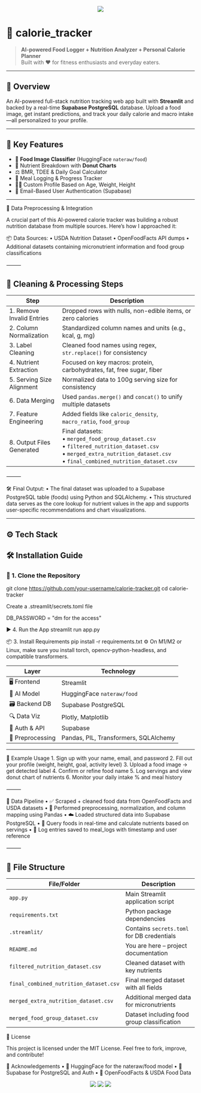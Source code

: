 <p align="center">
  <img src="https://readme-typing-svg.herokuapp.com?font=Fira+Code&size=22&pause=1000&center=true&vCenter=true&width=435&lines=🥗+Smart+Calorie+Tracker+App;Built+with+Streamlit+%2B+Supabase+%2B+ML+Models" />
</p>

# 🧮 calorie_tracker

> **AI-powered Food Logger + Nutrition Analyzer + Personal Calorie Planner**  
> Built with ❤️ for fitness enthusiasts and everyday eaters.

---

## 🚀 Overview

An AI-powered full-stack nutrition tracking web app built with **Streamlit** and backed by a real-time **Supabase PostgreSQL** database. Upload a food image, get instant predictions, and track your daily calorie and macro intake—all personalized to your profile.

---

## 🧠 Key Features

- 🍱 **Food Image Classifier** (HuggingFace `nateraw/food`)
- 🔬 Nutrient Breakdown with **Donut Charts**
- ⚖️ BMR, TDEE & Daily Goal Calculator
- 🧾 Meal Logging & Progress Tracker
- 🧍‍♂️ Custom Profile Based on Age, Weight, Height
- 🔐 Email-Based User Authentication (Supabase)

---
🧹 Data Preprocessing & Integration

A crucial part of this AI-powered calorie tracker was building a robust nutrition database from multiple sources. Here’s how I approached it:

📦 Data Sources:
	•	USDA Nutrition Dataset
	•	OpenFoodFacts API dumps
	•	Additional datasets containing micronutrient information and food group classifications

⸻
## 🧪 Cleaning & Processing Steps

| Step | Description |
|------|-------------|
| 1. Remove Invalid Entries | Dropped rows with nulls, non-edible items, or zero calories |
| 2. Column Normalization | Standardized column names and units (e.g., kcal, g, mg) |
| 3. Label Cleaning | Cleaned food names using regex, `str.replace()` for consistency |
| 4. Nutrient Extraction | Focused on key macros: protein, carbohydrates, fat, free sugar, fiber |
| 5. Serving Size Alignment | Normalized data to 100g serving size for consistency |
| 6. Data Merging | Used `pandas.merge()` and `concat()` to unify multiple datasets |
| 7. Feature Engineering | Added fields like `caloric_density`, `macro_ratio`, `food_group` |
| 8. Output Files Generated | Final datasets: <br>• `merged_food_group_dataset.csv`<br>• `filtered_nutrition_dataset.csv`<br>• `merged_extra_nutrition_dataset.csv`<br>• `final_combined_nutrition_dataset.csv` |

⸻

🛠️ Final Output:
	•	The final dataset was uploaded to a Supabase PostgreSQL table (foods) using Python and SQLAlchemy.
	•	This structured data serves as the core lookup for nutrient values in the app and supports user-specific recommendations and chart visualizations.


---
## ⚙️ Tech Stack
## 🛠️ Installation Guide

### 📁 1. Clone the Repository


git clone https://github.com/your-username/calorie-tracker.git
cd calorie-tracker

Create a .streamlit/secrets.toml file 

DB_PASSWORD = "dm for the access"

▶️ 4. Run the App
streamlit run app.py

📦 3. Install Requirements
pip install -r requirements.txt
⚙️ On M1/M2 or Linux, make sure you install torch, opencv-python-headless, and compatible transformers.


| Layer          | Technology                                |
|----------------|--------------------------------------------|
| 🖥 Frontend     | Streamlit                                  |
| 🧠 AI Model     | HuggingFace `nateraw/food`                 |
| 🗃 Backend DB   | Supabase PostgreSQL                        |
| 🔍 Data Viz     | Plotly, Matplotlib                         |
| 🔐 Auth & API   | Supabase                                   |
| 🧹 Preprocessing| Pandas, PIL, Transformers, SQLAlchemy     |


------
🧪 Example Usage
	1.	Sign up with your name, email, and password
	2.	Fill out your profile (weight, height, goal, activity level)
	3.	Upload a food image → get detected label
	4.	Confirm or refine food name
	5.	Log servings and view donut chart of nutrients
	6.	Monitor your daily intake % and meal history

⸻

🔧 Data Pipeline
	•	✅ Scraped + cleaned food data from OpenFoodFacts and USDA datasets
	•	🧼 Performed preprocessing, normalization, and column mapping using Pandas
	•	☁️ Loaded structured data into Supabase PostgreSQL
	•	🔎 Query foods in real-time and calculate nutrients based on servings
	•	🔁 Log entries saved to meal_logs with timestamp and user reference

⸻

## 📂 File Structure

| File/Folder                      | Description                                      |
|----------------------------------|--------------------------------------------------|
| `app.py`                         | Main Streamlit application script               |
| `requirements.txt`              | Python package dependencies                     |
| `.streamlit/`                   | Contains `secrets.toml` for DB credentials      |
| `README.md`                     | You are here – project documentation            |
| `filtered_nutrition_dataset.csv`| Cleaned dataset with key nutrients              |
| `final_combined_nutrition_dataset.csv` | Final merged dataset with all fields     |
| `merged_extra_nutrition_dataset.csv` | Additional merged data for micronutrients |
| `merged_food_group_dataset.csv` | Dataset including food group classification     |

📄 License

This project is licensed under the MIT License.
Feel free to fork, improve, and contribute!

🙌 Acknowledgements
	•	🤗 HuggingFace for the nateraw/food model
	•	🐘 Supabase for PostgreSQL and Auth
	•	🥗 OpenFoodFacts & USDA Food Data


<p align="center">
  <img src="https://forthebadge.com/images/badges/made-with-python.svg" />
  <img src="https://img.shields.io/badge/Streamlit-%23FF4B4B?style=for-the-badge&logo=streamlit&logoColor=white" />
  <img src="https://img.shields.io/badge/Supabase-3ECF8E?style=for-the-badge&logo=supabase&logoColor=white" />
</p>

